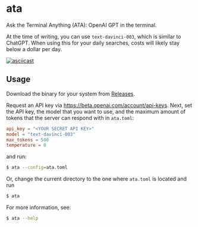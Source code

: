 # ata

Ask the Terminal Anything (ATA): OpenAI GPT in the terminal.

At the time of writing, you can use `text-davinci-003`, which is similar to ChatGPT.
When using this for your daily searches, costs will likely stay below a dollar per day.

[![asciicast](https://asciinema.org/a/557270.svg)](https://asciinema.org/a/557270)

## Usage

Download the binary for your system from [Releases](https://github.com/rikhuijzer/ata/releases).

Request an API key via <https://beta.openai.com/account/api-keys>.
Next, set the API key, the model that you want to use, and the maximum amount of tokens that the server can respond with in `ata.toml`:

```toml
api_key = "<YOUR SECRET API KEY>"
model = "text-davinci-003"
max_tokens = 500
temperature = 0
```

and run:

```sh
$ ata --config=ata.toml
```

Or, change the current directory to the one where `ata.toml` is located and run

```sh
$ ata
```

For more information, see:

```sh
$ ata --help
```
